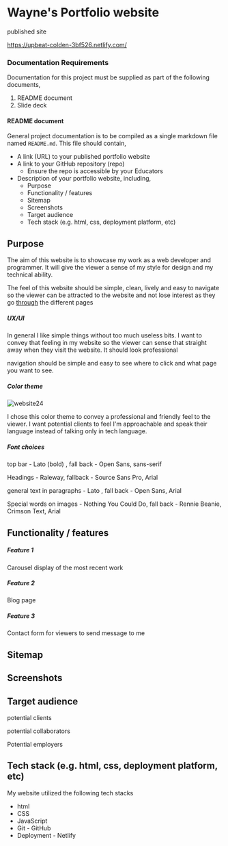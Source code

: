 # Wayne's Portfolio website

published site

https://upbeat-colden-3bf526.netlify.com/



### Documentation Requirements

Documentation for this project must be supplied as part of the following documents,

1. README document
2. Slide deck

#### README document

General project documentation is to be compiled as a single markdown file named `README.md`. This file should contain,

- A link (URL) to your published portfolio website
- A link to your GitHub repository (repo)     
  - Ensure the repo is accessible by your Educators
- Description of your portfolio website, including,     
  - Purpose
  - Functionality / features
  - Sitemap
  - Screenshots
  - Target audience
  - Tech stack (e.g. html, css, deployment platform, etc)

## **Purpose**



The aim of this website is to showcase my work as a web developer and programmer. It will give the viewer a sense of my style for design and my technical ability.

The feel of this website should be simple, clean, lively and easy to navigate so the viewer can be attracted to the website and not lose interest as they go [through]() the different pages



##### **UX/UI**

In general I like simple things without too much useless bits. I want to convey that feeling in my website so the viewer can sense that straight away when they visit the website. It should look professional

navigation should be simple and easy to see where to click and what page you want to see. 



##### **Color theme**

![website24](C:\projects\profile_webite\docs\color_scheme\website24.jpg)

I chose this color theme to convey a professional and friendly feel to the viewer. I want potential clients to feel I'm approachable and speak their language instead of talking only in tech language.

##### Font choices

top bar - Lato (bold) , fall back - Open Sans, sans-serif

Headings - Raleway, fallback -  Source Sans Pro, Arial

general text in paragraphs - Lato , fall back - Open Sans, Arial

Special words on images -  Nothing You Could Do, fall back - Rennie Beanie, Crimson Text, Arial





## **Functionality / features**

##### Feature 1

Carousel display of the most recent work



##### Feature 2

Blog page 



##### Feature 3

Contact form for viewers to send message to me







## **Sitemap**















## **Screenshots**













## **Target audience**





potential clients



potential collaborators



Potential employers















## **Tech stack (e.g. html, css, deployment platform, etc)**



My website utilized the following tech stacks

- html
- CSS
- JavaScript
- Git - GitHub
- Deployment - Netlify





